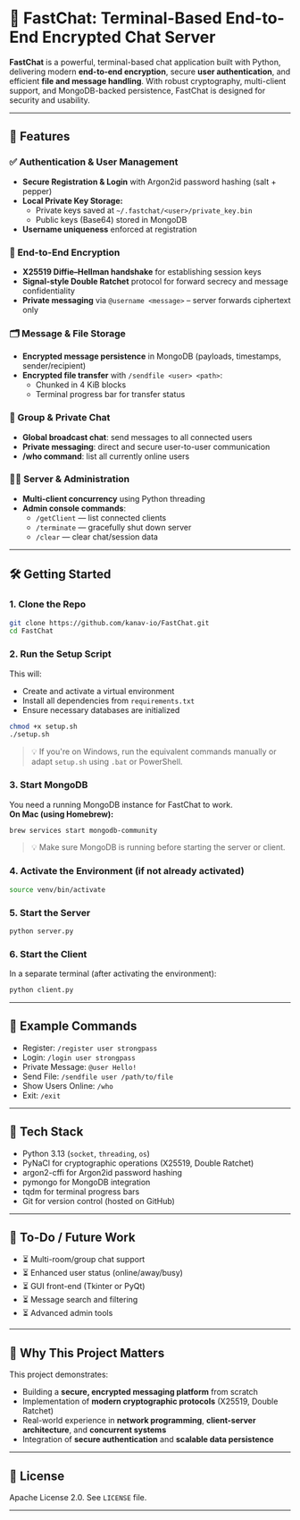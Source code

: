 # 💬 FastChat: Terminal-Based End-to-End Encrypted Chat Server

**FastChat** is a powerful, terminal-based chat application built with Python, delivering modern **end-to-end encryption**, secure **user authentication**, and efficient **file and message handling**. With robust cryptography, multi-client support, and MongoDB-backed persistence, FastChat is designed for security and usability.

---

## 🚀 Features

### ✅ Authentication & User Management

* **Secure Registration & Login** with Argon2id password hashing (salt + pepper)
* **Local Private Key Storage:** 
  - Private keys saved at `~/.fastchat/<user>/private_key.bin`
  - Public keys (Base64) stored in MongoDB
* **Username uniqueness** enforced at registration

### 🔐 End-to-End Encryption

* **X25519 Diffie–Hellman handshake** for establishing session keys
* **Signal-style Double Ratchet** protocol for forward secrecy and message confidentiality
* **Private messaging** via `@username <message>` – server forwards ciphertext only

### 🗂️ Message & File Storage

* **Encrypted message persistence** in MongoDB (payloads, timestamps, sender/recipient)
* **Encrypted file transfer** with `/sendfile <user> <path>`:
  - Chunked in 4 KiB blocks
  - Terminal progress bar for transfer status

### 👥 Group & Private Chat

* **Global broadcast chat**: send messages to all connected users
* **Private messaging**: direct and secure user-to-user communication
* **/who command**: list all currently online users

### 🧑‍💻 Server & Administration

* **Multi-client concurrency** using Python threading
* **Admin console commands**:
  - `/getClient` — list connected clients
  - `/terminate` — gracefully shut down server
  - `/clear` — clear chat/session data

---

## 🛠️ Getting Started

### 1. Clone the Repo

```bash
git clone https://github.com/kanav-io/FastChat.git
cd FastChat
```

### 2. Run the Setup Script

This will:

* Create and activate a virtual environment
* Install all dependencies from `requirements.txt`
* Ensure necessary databases are initialized

```bash
chmod +x setup.sh
./setup.sh
```
> 💡 If you're on Windows, run the equivalent commands manually or adapt `setup.sh` using `.bat` or PowerShell.

### 3. Start MongoDB

You need a running MongoDB instance for FastChat to work.  
**On Mac (using Homebrew):**

```bash
brew services start mongodb-community
```
> 💡 Make sure MongoDB is running before starting the server or client.

### 4. Activate the Environment (if not already activated)

```bash
source venv/bin/activate
```

### 5. Start the Server

```bash
python server.py
```

### 6. Start the Client

In a separate terminal (after activating the environment):

```bash
python client.py
```

---

## 🧪 Example Commands

* Register: `/register user strongpass`
* Login: `/login user strongpass`
* Private Message: `@user Hello!`
* Send File: `/sendfile user /path/to/file`
* Show Users Online: `/who`
* Exit: `/exit`

---

## 🧰 Tech Stack

* Python 3.13 (`socket`, `threading`, `os`)
* PyNaCl for cryptographic operations (X25519, Double Ratchet)
* argon2-cffi for Argon2id password hashing
* pymongo for MongoDB integration
* tqdm for terminal progress bars
* Git for version control (hosted on GitHub)

---

## 📌 To-Do / Future Work

* ⏳ Multi-room/group chat support
* ⏳ Enhanced user status (online/away/busy)
* ⏳ GUI front-end (Tkinter or PyQt)
* ⏳ Message search and filtering
* ⏳ Advanced admin tools

---

## 🧠 Why This Project Matters

This project demonstrates:

* Building a **secure, encrypted messaging platform** from scratch
* Implementation of **modern cryptographic protocols** (X25519, Double Ratchet)
* Real-world experience in **network programming**, **client-server architecture**, and **concurrent systems**
* Integration of **secure authentication** and **scalable data persistence**

---

## 📝 License

Apache License 2.0. See `LICENSE` file.

---
